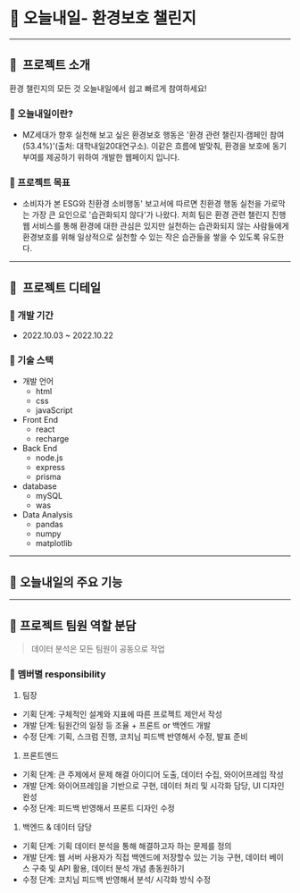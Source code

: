 # 🌳 오늘내일- 환경보호 챌린지

---

## 🌿  프로젝트 소개

환경 챌린지의 모든 것 오늘내일에서 쉽고 빠르게 참여하세요!

### 🌱 오늘내일이란?

- MZ세대가 향후 실천해 보고 싶은 환경보호 행동은 '환경 관련 챌린지·캠페인 참여(53.4%)'(출처: 대학내일20대연구소). 이같은 흐름에 발맞춰, 환경을 보호에 동기부여를 제공하기 위하여 개발한 웹페이지 입니다.

### 🌱 프로젝트 목표

- 소비자가 본 ESG와 친환경 소비행동' 보고서에 따르면 친환경 행동 실천을 가로막는 가장 큰 요인으로 '습관화되지 않다'가 나왔다. 저희 팀은 환경 관련 챌린지 진행 웹 서비스를 통해 환경에 대한 관심은 있지만 실천하는 습관화되지 않는 사람들에게 환경보호를 위해 일상적으로 실천할 수 있는 작은 습관들을 쌓을 수 있도록 유도한다.

---

## 🌿  프로젝트 디테일

### 🌱 개발 기간

- 2022.10.03 ~ 2022.10.22

### 🌱 기술 스택

- 개발 언어
  - html
  - css
  - javaScript
- Front End
  - react
  - recharge
- Back End
  - node.js
  - express
  - prisma
- database
  - mySQL
  - was
- Data Analysis
  - pandas
  - numpy
  - matplotlib

---

## 🌱 오늘내일의 주요 기능

---

## 🌱 프로젝트 팀원 역할 분담

> 데이터 분석은 모든 팀원이 공동으로 작업

### 🌱 **멤버별 responsibility**

1. 팀장

- 기획 단계: 구체적인 설계와 지표에 따른 프로젝트 제안서 작성
- 개발 단계: 팀원간의 일정 등 조율 + 프론트 or 백엔드 개발
- 수정 단계: 기획, 스크럼 진행, 코치님 피드백 반영해서 수정, 발표 준비

1. 프론트엔드

- 기획 단계: 큰 주제에서 문제 해결 아이디어 도출, 데이터 수집, 와이어프레임 작성
- 개발 단계: 와이어프레임을 기반으로 구현, 데이터 처리 및 시각화 담당, UI 디자인 완성
- 수정 단계: 피드백 반영해서 프론트 디자인 수정

1. 백엔드 & 데이터 담당

- 기획 단계: 기획 데이터 분석을 통해 해결하고자 하는 문제를 정의
- 개발 단계: 웹 서버 사용자가 직접 백엔드에 저장할수 있는 기능 구현, 데이터 베이스 구축 및 API 활용, 데이터 분석 개념 총동원하기
- 수정 단계: 코치님 피드백 반영해서 분석/ 시각화 방식 수정
